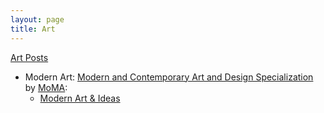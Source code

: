 ```yaml
---
layout: page
title: Art
---
```




[Art Posts](/tags/#Art)


* Modern Art: [Modern and Contemporary Art and Design Specialization](https://www.coursera.org/specializations/modern-contemporary-art-design) by [MoMA](https://www.moma.org/):
  * [Modern Art & Ideas](modern_art/01ma)
